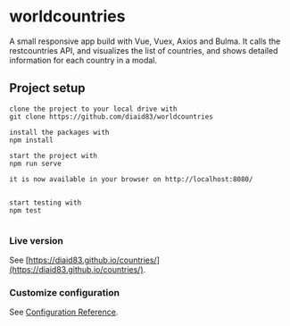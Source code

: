 # worldcountries
A small responsive app build with Vue, Vuex, Axios and Bulma. It calls the restcountries API, and visualizes the list of countries, and shows detailed information for each country in a modal.
## Project setup
```
clone the project to your local drive with 
git clone https://github.com/diaid83/worldcountries

install the packages with
npm install

start the project with
npm run serve

it is now available in your browser on http://localhost:8080/


start testing with
npm test


```


### Live version
See [https://diaid83.github.io/countries/](https://diaid83.github.io/countries/).
### Customize configuration
See [Configuration Reference](https://cli.vuejs.org/config/).
